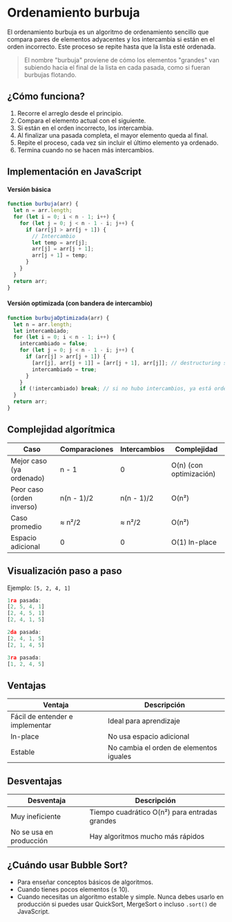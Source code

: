# **Ordenamiento burbuja**  

El ordenamiento burbuja es un algoritmo de ordenamiento sencillo que compara pares de elementos adyacentes y los intercambia si están en el orden incorrecto. Este proceso se repite hasta que la lista esté ordenada.

> El nombre "burbuja" proviene de cómo los elementos "grandes" van subiendo hacia el final de la lista en cada pasada, como si fueran burbujas flotando.



## ¿Cómo funciona?

1. Recorre el arreglo desde el principio.
2. Compara el elemento actual con el siguiente.
3. Si están en el orden incorrecto, los intercambia.
4. Al finalizar una pasada completa, el mayor elemento queda al final.
5. Repite el proceso, cada vez sin incluir el último elemento ya ordenado.
6. Termina cuando no se hacen más intercambios.



## Implementación en JavaScript

#### Versión básica
```js
function burbuja(arr) {
  let n = arr.length;
  for (let i = 0; i < n - 1; i++) {
    for (let j = 0; j < n - 1 - i; j++) {
      if (arr[j] > arr[j + 1]) {
        // Intercambio
        let temp = arr[j];
        arr[j] = arr[j + 1];
        arr[j + 1] = temp;
      }
    }
  }
  return arr;
}
```

#### Versión optimizada (con bandera de intercambio)
```js
function burbujaOptimizada(arr) {
  let n = arr.length;
  let intercambiado;
  for (let i = 0; i < n - 1; i++) {
    intercambiado = false;
    for (let j = 0; j < n - 1 - i; j++) {
      if (arr[j] > arr[j + 1]) {
        [arr[j], arr[j + 1]] = [arr[j + 1], arr[j]]; // destructuring swap
        intercambiado = true;
      }
    }
    if (!intercambiado) break; // si no hubo intercambios, ya está ordenado
  }
  return arr;
}
```



## Complejidad algorítmica

| Caso                      | Comparaciones | Intercambios | Complejidad             |
| ------------------------- | ------------- | ------------ | ----------------------- |
| Mejor caso (ya ordenado)  | n - 1         | 0            | O(n) (con optimización) |
| Peor caso (orden inverso) | n(n - 1)/2    | n(n - 1)/2   | O(n²)                   |
| Caso promedio             | ≈ n²/2        | ≈ n²/2       | O(n²)                   |
| Espacio adicional         | 0             | 0            | O(1) In-place           |



## Visualización paso a paso

Ejemplo: `[5, 2, 4, 1]`
```js
1ra pasada:
[2, 5, 4, 1]
[2, 4, 5, 1]
[2, 4, 1, 5]

2da pasada:
[2, 4, 1, 5]
[2, 1, 4, 5]

3ra pasada:
[1, 2, 4, 5]
```



## Ventajas

| Ventaja                         | Descripción                             |
| ------------------------------- | --------------------------------------- |
| Fácil de entender e implementar | Ideal para aprendizaje                  |
| In-place                        | No usa espacio adicional                |
| Estable                         | No cambia el orden de elementos iguales |



## Desventajas

| Desventaja              | Descripción                                   |
| ----------------------- | --------------------------------------------- |
| Muy ineficiente         | Tiempo cuadrático O(n²) para entradas grandes |
| No se usa en producción | Hay algoritmos mucho más rápidos              |



## ¿Cuándo usar Bubble Sort?

- Para enseñar conceptos básicos de algoritmos.
- Cuando tienes pocos elementos (≤ 10).
- Cuando necesitas un algoritmo estable y simple.
Nunca debes usarlo en producción si puedes usar QuickSort, MergeSort o incluso `.sort()` de JavaScript.



